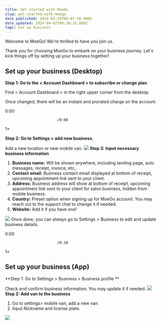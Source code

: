 ```yaml
---
title: Get started with MoeGo
slug: get-started-with-moego
date_published: 2024-03-29T09:07:38.000Z
date_updated: 2024-04-02T09:28:18.000Z
tags: Set up business
---
```


Welcome to MoeGo! We're thrilled to have you join us. 

Thank you for choosing MoeGo to embark on your business journey. Let's kick things off by setting up your business together!

## Set up your business (Desktop)

**Step 1: Go to the < Account Dashboard > to subscribe or change plan**

Find < Account Dashboard > in the right upper corner from the desktop. 

Once changed, there will be an instant and prorated charge on the account. 

0:00

                            /0:08
1×

**Step 2: Go to Settings > add new business.**

Add a new location or new mobile van. 
![](__GHOST_URL__/content/images/2024/03/CleanShot-2024-03-29-at-04.54.51@2x.png)
**Step 3: Input necessary business information**

1. **Business name:** Will be shown anywhere, including landing page, auto messages, receipt, invoice, etc,.
2. **Contact email:** Business contact email displayed at bottom of receipt, upcoming appointment link sent to your client.
3. **Address:** Business address will show at bottom of receipt, upcoming appointment link sent to your client for salon business, hidden from mobile business. 
4. **Country:** Preset option when signing up for MoeGo account. You may reach out to the support chat to change it if needed. 
5. **Website:** Add it if you have one! 

![](__GHOST_URL__/content/images/2024/03/CleanShot-2024-03-29-at-04.54.38@2x.png)
Once done, you can always go to Settings > Business to edit and update business details.

0:00

                            /0:10
1×

## Set up your business (App)

**Step 1: Go to Settings > Business > Business profile **

Check and confirm business information. You may update it if needed. 
![](__GHOST_URL__/content/images/2024/04/Frame-427320009.png)
**Step 2: Add van to the business**

1. Go to settings> mobile van, add a new van. 
2. Input Nickname and license plate. 

![](__GHOST_URL__/content/images/2024/04/Frame-427320010.png)
